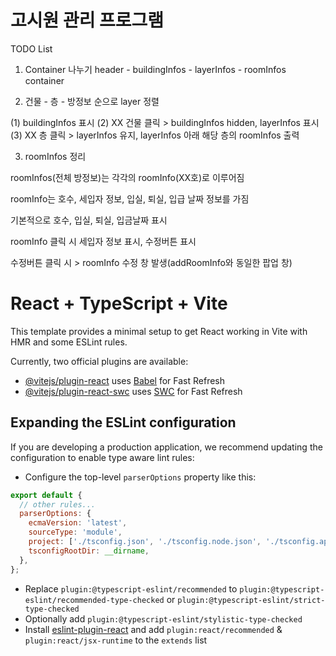 # 고시원 관리 프로그램

TODO List

1. Container 나누기
   header - buildingInfos - layerInfos - roomInfos container

2. 건물 - 층 - 방정보 순으로 layer 정렬

(1) buildingInfos 표시
(2) XX 건물 클릭 > buildingInfos hidden, layerInfos 표시
(3) XX 층 클릭 > layerInfos 유지, layerInfos 아래 해당 층의 roomInfos 출력

3. roomInfos 정리

roomInfos(전체 방정보)는 각각의 roomInfo(XX호)로 이루어짐

roomInfo는 호수, 세입자 정보, 입실, 퇴실, 입급 날짜 정보를 가짐

기본적으로 호수, 입실, 퇴실, 입금날짜 표시

roomInfo 클릭 시 세입자 정보 표시, 수정버튼 표시

수정버튼 클릭 시 > roomInfo 수정 창 발생(addRoomInfo와 동일한 팝업 창)

# React + TypeScript + Vite

This template provides a minimal setup to get React working in Vite with HMR and some ESLint rules.

Currently, two official plugins are available:

- [@vitejs/plugin-react](https://github.com/vitejs/vite-plugin-react/blob/main/packages/plugin-react/README.md) uses [Babel](https://babeljs.io/) for Fast Refresh
- [@vitejs/plugin-react-swc](https://github.com/vitejs/vite-plugin-react-swc) uses [SWC](https://swc.rs/) for Fast Refresh

## Expanding the ESLint configuration

If you are developing a production application, we recommend updating the configuration to enable type aware lint rules:

- Configure the top-level `parserOptions` property like this:

```js
export default {
  // other rules...
  parserOptions: {
    ecmaVersion: 'latest',
    sourceType: 'module',
    project: ['./tsconfig.json', './tsconfig.node.json', './tsconfig.app.json'],
    tsconfigRootDir: __dirname,
  },
};
```

- Replace `plugin:@typescript-eslint/recommended` to `plugin:@typescript-eslint/recommended-type-checked` or `plugin:@typescript-eslint/strict-type-checked`
- Optionally add `plugin:@typescript-eslint/stylistic-type-checked`
- Install [eslint-plugin-react](https://github.com/jsx-eslint/eslint-plugin-react) and add `plugin:react/recommended` & `plugin:react/jsx-runtime` to the `extends` list

